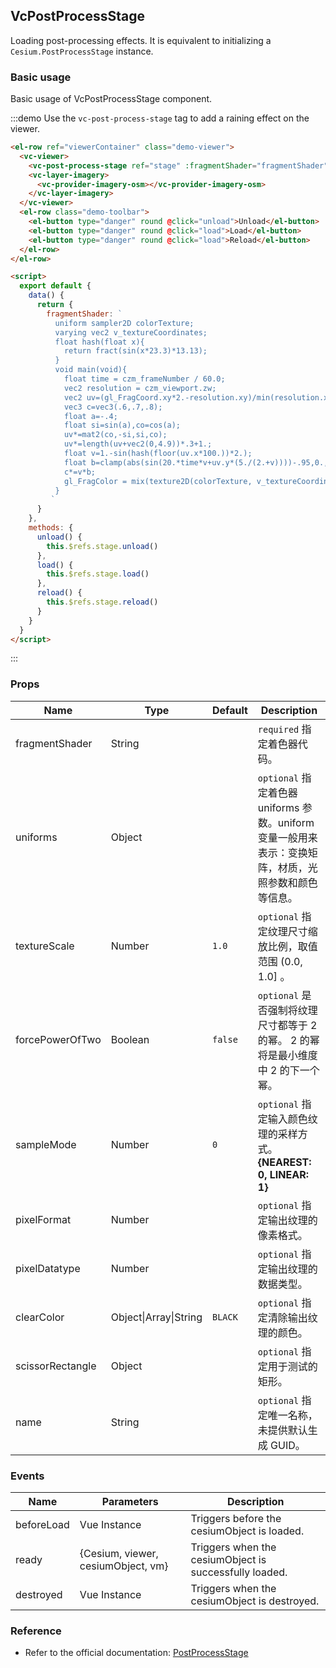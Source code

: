 ## VcPostProcessStage

Loading post-processing effects. It is equivalent to initializing a `Cesium.PostProcessStage` instance.

### Basic usage

Basic usage of VcPostProcessStage component.

:::demo Use the `vc-post-process-stage` tag to add a raining effect on the viewer.

```html
<el-row ref="viewerContainer" class="demo-viewer">
  <vc-viewer>
    <vc-post-process-stage ref="stage" :fragmentShader="fragmentShader"></vc-post-process-stage>
    <vc-layer-imagery>
      <vc-provider-imagery-osm></vc-provider-imagery-osm>
    </vc-layer-imagery>
  </vc-viewer>
  <el-row class="demo-toolbar">
    <el-button type="danger" round @click="unload">Unload</el-button>
    <el-button type="danger" round @click="load">Load</el-button>
    <el-button type="danger" round @click="load">Reload</el-button>
  </el-row>
</el-row>

<script>
  export default {
    data() {
      return {
        fragmentShader: `
          uniform sampler2D colorTexture;
          varying vec2 v_textureCoordinates;
          float hash(float x){
            return fract(sin(x*23.3)*13.13);
          }
          void main(void){
            float time = czm_frameNumber / 60.0;
            vec2 resolution = czm_viewport.zw;
            vec2 uv=(gl_FragCoord.xy*2.-resolution.xy)/min(resolution.x,resolution.y);
            vec3 c=vec3(.6,.7,.8);
            float a=-.4;
            float si=sin(a),co=cos(a);
            uv*=mat2(co,-si,si,co);
            uv*=length(uv+vec2(0,4.9))*.3+1.;
            float v=1.-sin(hash(floor(uv.x*100.))*2.);
            float b=clamp(abs(sin(20.*time*v+uv.y*(5./(2.+v))))-.95,0.,1.)*20.;
            c*=v*b;
            gl_FragColor = mix(texture2D(colorTexture, v_textureCoordinates), vec4(c,1), 0.5);
          }
         `
      }
    },
    methods: {
      unload() {
        this.$refs.stage.unload()
      },
      load() {
        this.$refs.stage.load()
      },
      reload() {
        this.$refs.stage.reload()
      }
    }
  }
</script>
```

:::

### Props

| Name             | Type                  | Default | Description                                                                                           |
| ---------------- | --------------------- | ------- | ----------------------------------------------------------------------------------------------------- |
| fragmentShader   | String                |         | `required` 指定着色器代码。                                                                           |
| uniforms         | Object                |         | `optional` 指定着色器 uniforms 参数。uniform 变量一般用来表示：变换矩阵，材质，光照参数和颜色等信息。 |
| textureScale     | Number                | `1.0`   | `optional` 指定纹理尺寸缩放比例，取值范围 (0.0, 1.0] 。                                               |
| forcePowerOfTwo  | Boolean               | `false` | `optional` 是否强制将纹理尺寸都等于 2 的幂。 2 的幂将是最小维度中 2 的下一个幂。                      |
| sampleMode       | Number                | `0`     | `optional` 指定输入颜色纹理的采样方式。 **{NEAREST: 0, LINEAR: 1}**                                   |
| pixelFormat      | Number                |         | `optional` 指定输出纹理的像素格式。                                                                   |
| pixelDatatype    | Number                |         | `optional` 指定输出纹理的数据类型。                                                                   |
| clearColor       | Object\|Array\|String | `BLACK` | `optional` 指定清除输出纹理的颜色。                                                                   |
| scissorRectangle | Object                |         | `optional` 指定用于测试的矩形。                                                                       |
| name             | String                |         | `optional` 指定唯一名称，未提供默认生成 GUID。                                                        |

### Events

| Name       | Parameters                         | Description                                            |
| ---------- | ---------------------------------- | ------------------------------------------------------ |
| beforeLoad | Vue Instance                       | Triggers before the cesiumObject is loaded.            |
| ready      | {Cesium, viewer, cesiumObject, vm} | Triggers when the cesiumObject is successfully loaded. |
| destroyed  | Vue Instance                       | Triggers when the cesiumObject is destroyed.           |

### Reference

- Refer to the official documentation: [PostProcessStage](https://cesium.com/docs/cesiumjs-ref-doc/PostProcessStage.html)
